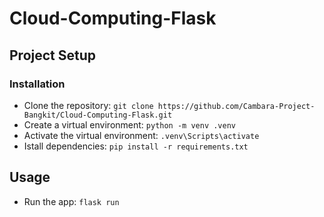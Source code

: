 # Cloud-Computing-Flask
## Project Setup

### Installation
- Clone the repository: `git clone https://github.com/Cambara-Project-Bangkit/Cloud-Computing-Flask.git`
- Create a virtual environment: `python -m venv .venv`
- Activate the virtual environment: `.venv\Scripts\activate`
- Istall dependencies: `pip install -r requirements.txt`

## Usage
- Run the app: `flask run`
